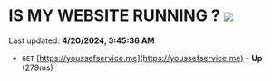 # IS MY WEBSITE RUNNING ? [![](https://img.shields.io/static/v1?label=Sponsor&message=%E2%9D%A4&logo=GitHub&color=%23fe8e86)](https://github.com/sponsors/<username>)

Last updated: **4/20/2024, 3:45:36 AM**

- `GET` [https://youssefservice.me](https://youssefservice.me) - **Up** (279ms)
